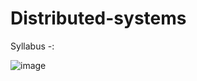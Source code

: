 # Distributed-systems

Syllabus -:

![image](https://user-images.githubusercontent.com/59536110/179950217-03942d1c-7058-4d39-aa71-386815c85882.png)
